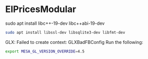 # ElPricesModular

  sudo apt install libc++-19-dev libc++abi-19-dev

``` bash
sudo apt install libssl-dev libsqlite3-dev libfmt-dev
```

GLX: Failed to create context: GLXBadFBConfig
Run the following:
``` bash 
export MESA_GL_VERSION_OVERRIDE=4.5
```